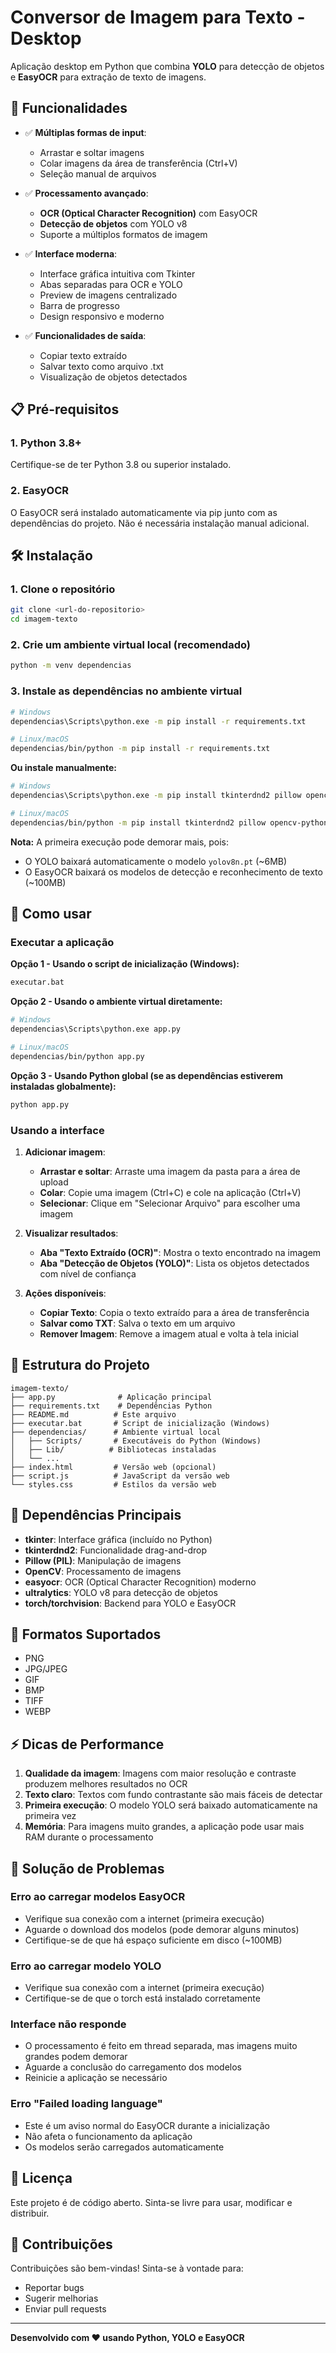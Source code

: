 # Conversor de Imagem para Texto - Desktop

Aplicação desktop em Python que combina **YOLO** para detecção de objetos e **EasyOCR** para extração de texto de imagens.

## 🚀 Funcionalidades

- ✅ **Múltiplas formas de input**:
  - Arrastar e soltar imagens
  - Colar imagens da área de transferência (Ctrl+V)
  - Seleção manual de arquivos

- ✅ **Processamento avançado**:
  - **OCR (Optical Character Recognition)** com EasyOCR
  - **Detecção de objetos** com YOLO v8
  - Suporte a múltiplos formatos de imagem

- ✅ **Interface moderna**:
  - Interface gráfica intuitiva com Tkinter
  - Abas separadas para OCR e YOLO
  - Preview de imagens centralizado
  - Barra de progresso
  - Design responsivo e moderno

- ✅ **Funcionalidades de saída**:
  - Copiar texto extraído
  - Salvar texto como arquivo .txt
  - Visualização de objetos detectados

## 📋 Pré-requisitos

### 1. Python 3.8+
Certifique-se de ter Python 3.8 ou superior instalado.

### 2. EasyOCR
O EasyOCR será instalado automaticamente via pip junto com as dependências do projeto. Não é necessária instalação manual adicional.

## 🛠️ Instalação

### 1. Clone o repositório
```bash
git clone <url-do-repositorio>
cd imagem-texto
```

### 2. Crie um ambiente virtual local (recomendado)
```bash
python -m venv dependencias
```

### 3. Instale as dependências no ambiente virtual
```bash
# Windows
dependencias\Scripts\python.exe -m pip install -r requirements.txt

# Linux/macOS
dependencias/bin/python -m pip install -r requirements.txt
```

**Ou instale manualmente:**
```bash
# Windows
dependencias\Scripts\python.exe -m pip install tkinterdnd2 pillow opencv-python easyocr numpy matplotlib ultralytics

# Linux/macOS
dependencias/bin/python -m pip install tkinterdnd2 pillow opencv-python easyocr numpy matplotlib ultralytics
```

**Nota:** A primeira execução pode demorar mais, pois:
- O YOLO baixará automaticamente o modelo `yolov8n.pt` (~6MB)
- O EasyOCR baixará os modelos de detecção e reconhecimento de texto (~100MB)

## 🚀 Como usar

### Executar a aplicação

**Opção 1 - Usando o script de inicialização (Windows):**
```bash
executar.bat
```

**Opção 2 - Usando o ambiente virtual diretamente:**
```bash
# Windows
dependencias\Scripts\python.exe app.py

# Linux/macOS
dependencias/bin/python app.py
```

**Opção 3 - Usando Python global (se as dependências estiverem instaladas globalmente):**
```bash
python app.py
```

### Usando a interface

1. **Adicionar imagem**:
   - **Arrastar e soltar**: Arraste uma imagem da pasta para a área de upload
   - **Colar**: Copie uma imagem (Ctrl+C) e cole na aplicação (Ctrl+V)
   - **Selecionar**: Clique em "Selecionar Arquivo" para escolher uma imagem

2. **Visualizar resultados**:
   - **Aba "Texto Extraído (OCR)"**: Mostra o texto encontrado na imagem
   - **Aba "Detecção de Objetos (YOLO)"**: Lista os objetos detectados com nível de confiança

3. **Ações disponíveis**:
   - **Copiar Texto**: Copia o texto extraído para a área de transferência
   - **Salvar como TXT**: Salva o texto em um arquivo
   - **Remover Imagem**: Remove a imagem atual e volta à tela inicial

## 📁 Estrutura do Projeto

```
imagem-texto/
├── app.py              # Aplicação principal
├── requirements.txt    # Dependências Python
├── README.md          # Este arquivo
├── executar.bat       # Script de inicialização (Windows)
├── dependencias/      # Ambiente virtual local
│   ├── Scripts/       # Executáveis do Python (Windows)
│   ├── Lib/          # Bibliotecas instaladas
│   └── ...
├── index.html         # Versão web (opcional)
├── script.js          # JavaScript da versão web
└── styles.css         # Estilos da versão web
```

## 🔧 Dependências Principais

- **tkinter**: Interface gráfica (incluído no Python)
- **tkinterdnd2**: Funcionalidade drag-and-drop
- **Pillow (PIL)**: Manipulação de imagens
- **OpenCV**: Processamento de imagens
- **easyocr**: OCR (Optical Character Recognition) moderno
- **ultralytics**: YOLO v8 para detecção de objetos
- **torch/torchvision**: Backend para YOLO e EasyOCR

## 🎯 Formatos Suportados

- PNG
- JPG/JPEG
- GIF
- BMP
- TIFF
- WEBP

## ⚡ Dicas de Performance

1. **Qualidade da imagem**: Imagens com maior resolução e contraste produzem melhores resultados no OCR
2. **Texto claro**: Textos com fundo contrastante são mais fáceis de detectar
3. **Primeira execução**: O modelo YOLO será baixado automaticamente na primeira vez
4. **Memória**: Para imagens muito grandes, a aplicação pode usar mais RAM durante o processamento

## 🐛 Solução de Problemas

### Erro ao carregar modelos EasyOCR
- Verifique sua conexão com a internet (primeira execução)
- Aguarde o download dos modelos (pode demorar alguns minutos)
- Certifique-se de que há espaço suficiente em disco (~100MB)

### Erro ao carregar modelo YOLO
- Verifique sua conexão com a internet (primeira execução)
- Certifique-se de que o torch está instalado corretamente

### Interface não responde
- O processamento é feito em thread separada, mas imagens muito grandes podem demorar
- Aguarde a conclusão do carregamento dos modelos
- Reinicie a aplicação se necessário

### Erro "Failed loading language"
- Este é um aviso normal do EasyOCR durante a inicialização
- Não afeta o funcionamento da aplicação
- Os modelos serão carregados automaticamente

## 📝 Licença

Este projeto é de código aberto. Sinta-se livre para usar, modificar e distribuir.

## 🤝 Contribuições

Contribuições são bem-vindas! Sinta-se à vontade para:
- Reportar bugs
- Sugerir melhorias
- Enviar pull requests

---

**Desenvolvido com ❤️ usando Python, YOLO e EasyOCR**